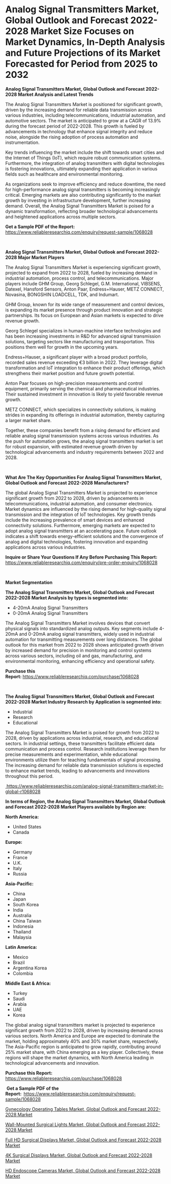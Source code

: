 <p><h1>Analog Signal Transmitters Market, Global Outlook and Forecast 2022-2028 Market Size Focuses on Market Dynamics, In-Depth Analysis and Future Projections of its Market Forecasted for Period from 2025 to 2032</h1></p><p><strong>Analog Signal Transmitters Market, Global Outlook and Forecast 2022-2028 Market Analysis and Latest Trends</strong></p>
<p><p>The Analog Signal Transmitters Market is positioned for significant growth, driven by the increasing demand for reliable data transmission across various industries, including telecommunications, industrial automation, and automotive sectors. The market is anticipated to grow at a CAGR of 13.9% during the forecast period of 2022-2028. This growth is fueled by advancements in technology that enhance signal integrity and reduce noise, alongside the rising adoption of process automation and instrumentation.</p><p>Key trends influencing the market include the shift towards smart cities and the Internet of Things (IoT), which require robust communication systems. Furthermore, the integration of analog transmitters with digital technologies is fostering innovations, ultimately expanding their application in various fields such as healthcare and environmental monitoring.</p><p>As organizations seek to improve efficiency and reduce downtime, the need for high-performance analog signal transmitters is becoming increasingly critical. Emerging markets are also contributing significantly to the market growth by investing in infrastructure development, further increasing demand. Overall, the Analog Signal Transmitters Market is poised for a dynamic transformation, reflecting broader technological advancements and heightened applications across multiple sectors.</p></p>
<p><strong>Get a Sample PDF of the Report:&nbsp;</strong> <a href="https://www.reliableresearchiq.com/enquiry/request-sample/1068028?utm_campaign=1834&utm_medium=2&utm_source=Github&utm_content=ia&utm_term=21032025&utm_id=analog-signal-transmitters-market-global-outlook-and-forecast-2022-2028">https://www.reliableresearchiq.com/enquiry/request-sample/1068028</a></p>
<p>&nbsp;</p>
<p><strong>Analog Signal Transmitters Market, Global Outlook and Forecast 2022-2028 Major Market Players</strong></p>
<p><p>The Analog Signal Transmitters Market is experiencing significant growth, projected to expand from 2022 to 2028, fueled by increasing demand in industrial automation, process control, and telecommunications. Major players include GHM Group, Georg Schlegel, G.M. International, VIBSENS, Datexel, Hansford Sensors, Anton Paar, Endress+Hauser, METZ CONNECT, Novasina, BONGSHIN LOADCELL, TDK, and Indumart.</p><p>GHM Group, known for its wide range of measurement and control devices, is expanding its market presence through product innovation and strategic partnerships. Its focus on European and Asian markets is expected to drive revenue growth.</p><p>Georg Schlegel specializes in human-machine interface technologies and has been increasing investments in R&D for advanced signal transmission solutions, targeting sectors like manufacturing and transportation. This positions them well for growth in the upcoming years.</p><p>Endress+Hauser, a significant player with a broad product portfolio, recorded sales revenue exceeding €3 billion in 2022. They leverage digital transformation and IoT integration to enhance their product offerings, which strengthens their market position and future growth potential.</p><p>Anton Paar focuses on high-precision measurements and control equipment, primarily serving the chemical and pharmaceutical industries. Their sustained investment in innovation is likely to yield favorable revenue growth.</p><p>METZ CONNECT, which specializes in connectivity solutions, is making strides in expanding its offerings in industrial automation, thereby capturing a larger market share.</p><p>Together, these companies benefit from a rising demand for efficient and reliable analog signal transmission systems across various industries. As the push for automation grows, the analog signal transmitters market is set for robust expansion, with estimated revenue growth driven by technological advancements and industry requirements between 2022 and 2028.</p></p>
<p>&nbsp;</p>
<p><strong>What Are The Key Opportunities For Analog Signal Transmitters Market, Global Outlook and Forecast 2022-2028 Manufacturers?</strong></p>
<p><p>The global Analog Signal Transmitters Market is projected to experience significant growth from 2022 to 2028, driven by advancements in telecommunications, industrial automation, and consumer electronics. Market dynamics are influenced by the rising demand for high-quality signal transmission and the integration of IoT technologies. Key growth trends include the increasing prevalence of smart devices and enhanced connectivity solutions. Furthermore, emerging markets are expected to adopt analog signal transmitters at an accelerating pace. Future outlook indicates a shift towards energy-efficient solutions and the convergence of analog and digital technologies, fostering innovation and expanding applications across various industries.</p></p>
<p><strong>Inquire or Share Your Questions If Any Before Purchasing This Report:</strong> <a href="https://www.reliableresearchiq.com/enquiry/pre-order-enquiry/1068028?utm_campaign=1834&utm_medium=2&utm_source=Github&utm_content=ia&utm_term=21032025&utm_id=analog-signal-transmitters-market-global-outlook-and-forecast-2022-2028">https://www.reliableresearchiq.com/enquiry/pre-order-enquiry/1068028</a></p>
<p>&nbsp;</p>
<p><strong>Market Segmentation</strong></p>
<p><strong>The Analog Signal Transmitters Market, Global Outlook and Forecast 2022-2028 Market Analysis by types is segmented into:</strong></p>
<p><ul><li>4-20mA Analog Signal Transmitters</li><li>0-20mA Analog Signal Transmitters</li></ul></p>
<p><p>The Analog Signal Transmitters Market involves devices that convert physical signals into standardized analog outputs. Key segments include 4-20mA and 0-20mA analog signal transmitters, widely used in industrial automation for transmitting measurements over long distances. The global outlook for this market from 2022 to 2028 shows anticipated growth driven by increased demand for precision in monitoring and control systems across various sectors, including oil and gas, manufacturing, and environmental monitoring, enhancing efficiency and operational safety.</p></p>
<p><strong>Purchase this Report:&nbsp;</strong><a href="https://www.reliableresearchiq.com/purchase/1068028?utm_campaign=1834&utm_medium=2&utm_source=Github&utm_content=ia&utm_term=21032025&utm_id=analog-signal-transmitters-market-global-outlook-and-forecast-2022-2028">https://www.reliableresearchiq.com/purchase/1068028</a></p>
<p>&nbsp;</p>
<p><strong>The Analog Signal Transmitters Market, Global Outlook and Forecast 2022-2028 Market Industry Research by Application is segmented into:</strong></p>
<p><ul><li>Industrial</li><li>Research</li><li>Educational</li></ul></p>
<p><p>The Analog Signal Transmitters Market is poised for growth from 2022 to 2028, driven by applications across industrial, research, and educational sectors. In industrial settings, these transmitters facilitate efficient data communication and process control. Research institutions leverage them for precise measurements and experimentation, while educational environments utilize them for teaching fundamentals of signal processing. The increasing demand for reliable data transmission solutions is expected to enhance market trends, leading to advancements and innovations throughout this period.</p></p>
<p><a href="https://www.reliableresearchiq.com/analog-signal-transmitters-market-in-global-r1068028?utm_campaign=1834&utm_medium=2&utm_source=Github&utm_content=ia&utm_term=21032025&utm_id=analog-signal-transmitters-market-global-outlook-and-forecast-2022-2028">&nbsp;https://www.reliableresearchiq.com/analog-signal-transmitters-market-in-global-r1068028</a></p>
<p><strong>In terms of Region, the Analog Signal Transmitters Market, Global Outlook and Forecast 2022-2028 Market Players available by Region are:</strong></p>
<p>
    <p> <strong> North America: </strong>
        <ul>
            <li>United States</li>
            <li>Canada</li>
        </ul>
        </p> 
    <p> <strong> Europe: </strong>
        <ul>
            <li>Germany</li>
            <li>France</li>
            <li>U.K.</li>
            <li>Italy</li>
            <li>Russia</li>
        </ul>
        </p> 
    <p> <strong> Asia-Pacific: </strong>
        <ul>
            <li>China</li>
            <li>Japan</li>
            <li>South Korea</li>
            <li>India</li>
            <li>Australia</li>
            <li>China Taiwan</li>
            <li>Indonesia</li>
            <li>Thailand</li>
            <li>Malaysia</li>
        </ul>
        </p> 
    <p> <strong> Latin America: </strong>
        <ul>
            <li>Mexico</li>
            <li>Brazil</li>
            <li>Argentina Korea</li>
            <li>Colombia</li>
        </ul>
        </p> 
    <p> <strong> Middle East & Africa: </strong>
        <ul>
            <li>Turkey</li>
            <li>Saudi</li>
            <li>Arabia</li>
            <li>UAE</li>
            <li>Korea</li>
        </ul>
    </p>
    </p>
<p><p>The global analog signal transmitters market is projected to experience significant growth from 2022 to 2028, driven by increasing demand across various sectors. North America and Europe are expected to dominate the market, holding approximately 40% and 30% market share, respectively. The Asia-Pacific region is anticipated to grow rapidly, contributing around 25% market share, with China emerging as a key player. Collectively, these regions will shape the market dynamics, with North America leading in technological advancements and innovation.</p></p>
<p><strong>Purchase this Report: </strong><a href="https://www.reliableresearchiq.com/purchase/1068028?utm_campaign=1834&utm_medium=2&utm_source=Github&utm_content=ia&utm_term=21032025&utm_id=analog-signal-transmitters-market-global-outlook-and-forecast-2022-2028">https://www.reliableresearchiq.com/purchase/1068028</a></p>
<p>&nbsp;<strong>Get a Sample PDF of the Report:&nbsp;&nbsp;</strong><a href="https://www.reliableresearchiq.com/enquiry/request-sample/1068028?utm_campaign=1834&utm_medium=2&utm_source=Github&utm_content=ia&utm_term=21032025&utm_id=analog-signal-transmitters-market-global-outlook-and-forecast-2022-2028">https://www.reliableresearchiq.com/enquiry/request-sample/1068028</a></p>
<p><strong></strong></p>
<p><p><a href="https://github.com/lonanweaseh4/Market-Research-Report-List-1/blob/main/gynecology-operating-tables-market-global-outlook-and-forecast-2022-2028-market.md?utm_campaign=1834&utm_medium=2&utm_source=Github&utm_content=ia&utm_term=21032025&utm_id=analog-signal-transmitters-market-global-outlook-and-forecast-2022-2028">Gynecology Operating Tables Market, Global Outlook and Forecast 2022-2028 Market</a></p><p><a href="https://github.com/mismannely/Market-Research-Report-List-1/blob/main/wall-mounted-surgical-lights-market-global-outlook-and-forecast-2022-2028-market.md?utm_campaign=1834&utm_medium=2&utm_source=Github&utm_content=ia&utm_term=21032025&utm_id=analog-signal-transmitters-market-global-outlook-and-forecast-2022-2028">Wall-Mounted Surgical Lights Market, Global Outlook and Forecast 2022-2028 Market</a></p><p><a href="https://github.com/tentandyik/Market-Research-Report-List-1/blob/main/full-hd-surgical-displays-market-global-outlook-and-forecast-2022-2028-market.md?utm_campaign=1834&utm_medium=2&utm_source=Github&utm_content=ia&utm_term=21032025&utm_id=analog-signal-transmitters-market-global-outlook-and-forecast-2022-2028">Full HD Surgical Displays Market, Global Outlook and Forecast 2022-2028 Market</a></p><p><a href="https://github.com/myongfranzcs/Market-Research-Report-List-1/blob/main/4k-surgical-displays-market-global-outlook-and-forecast-2022-2028-market.md?utm_campaign=1834&utm_medium=2&utm_source=Github&utm_content=ia&utm_term=21032025&utm_id=analog-signal-transmitters-market-global-outlook-and-forecast-2022-2028">4K Surgical Displays Market, Global Outlook and Forecast 2022-2028 Market</a></p><p><a href="https://github.com/biandnikelrs/Market-Research-Report-List-1/blob/main/hd-endoscope-cameras-market-global-outlook-and-forecast-2022-2028-market.md?utm_campaign=1834&utm_medium=2&utm_source=Github&utm_content=ia&utm_term=21032025&utm_id=analog-signal-transmitters-market-global-outlook-and-forecast-2022-2028">HD Endoscope Cameras Market, Global Outlook and Forecast 2022-2028 Market</a></p></p>